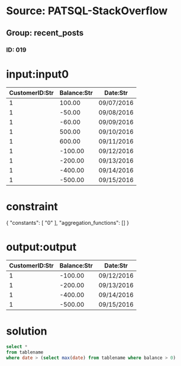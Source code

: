 # Source: PATSQL-StackOverflow
## Group: recent_posts
### ID: 019

# input:input0

| CustomerID:Str | Balance:Str | Date:Str |
|---|---|---|
| 1 | 100.00 | 09/07/2016 |
| 1 | -50.00 | 09/08/2016 |
| 1 | -60.00 | 09/09/2016 |
| 1 | 500.00 | 09/10/2016 |
| 1 | 600.00 | 09/11/2016 |
| 1 | -100.00 | 09/12/2016 |
| 1 | -200.00 | 09/13/2016 |
| 1 | -400.00 | 09/14/2016 |
| 1 | -500.00 | 09/15/2016 |

# constraint

{
  "constants": [
    "0"
  ],
  "aggregation_functions": []
}

# output:output

| CustomerID:Str | Balance:Str | Date:Str |
|---|---|---|
| 1 | -100.00 | 09/12/2016 |
| 1 | -200.00 | 09/13/2016 |
| 1 | -400.00 | 09/14/2016 |
| 1 | -500.00 | 09/15/2016 |

# solution

```sql
select *
from tablename
where date > (select max(date) from tablename where balance > 0)
```
